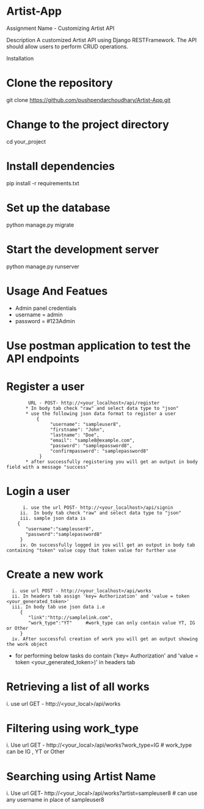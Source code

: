 # Artist-App
Assignment Name - Customizing Artist API 

Description 
A customized Artist API using Django RESTFramework. The API should allow users to perform CRUD operations.

Installation 
# Clone the repository
git clone https://github.com/pushpendarchoudhary/Artist-App.git

# Change to the project directory
cd your_project

# Install dependencies
 pip install -r requirements.txt

# Set up the database
python manage.py migrate

# Start the development server
python manage.py runserver

# Usage And Featues 
   * Admin panel credentials
   * username = admin
   * password = #123Admin

# Use postman application to test the API endpoints 

# Register a user
            URL - POST- http://<your_localhost>/api/register
           * In body tab check "raw" and select data type to "json"
           * use the following json data format to register a user 
               {
                    "username": "sampleuser8",
                    "firstname": "John",
                    "lastname": "Doe",
                    "email": "sample8@example.com",
                    "password": "samplepassword8",
                    "confirmpassword": "samplepassword8"
                }
           * after successfully registering you will get an output in body field with a message "success"
# Login a user
          i. use the url POST- http://<your_localhost>/api/signin
         ii.  In body tab check "raw" and select data type to "json"
         iii. sample json data is
        {
           "username":"sampleuser8",
           "password":"samplepassword8"
         }
         iv. On successfully logged in you will get an output in body tab containing "token" value copy that token value for further use

# Create a new work
      i. use url POST - http://<your_localhost>/api/works
      ii. In headers tab assign 'key= Authorization' and 'value = token <your_generated_token>'
      iii. In body tab use json data i.e 
         {
            "link":"http://samplelink.com",
            "work_type":"YT"     #work_type can only contain value YT, IG or Other
         }
      iv. After successful creation of work you will get an output showing the work object


* for performing below tasks do contain  ('key= Authorization' and 'value = token <your_generated_token>)' in headers tab

  
# Retrieving a list of all works
i. use url GET - http://<your_local>/api/works
# Filtering using work_type 
i. Use url GET - http://<your_local>/api/works?work_type=IG   # work_type can be IG , YT or Other 
# Searching using Artist Name 
i. Use url GET- http://<your_local>/api/works?artist=sampleuser8  # can use any username in place of sampleuser8
